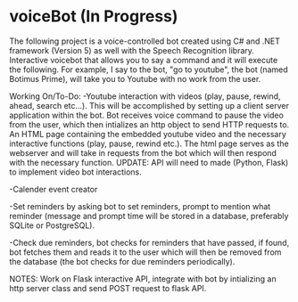 # voiceBot (In Progress)
The following project is a voice-controlled bot created using C# and .NET framework (Version 5) as well with the Speech Recognition library. Interactive voicebot that allows you to say a command and it will execute the following. For example, I say to the bot, "go to youtube", the bot (named Botimus Prime), will take you to Youtube with no work from the user. 

Working On/To-Do: 
-Youtube interaction with videos (play, pause, rewind, ahead, search etc...). This will be accomplished by setting up a client server application within the bot. Bot receives voice command to pause the 
video from the user, which then intializes an http object to send HTTP requests to. An HTML page containing the embedded youtube video and the necessary interactive functions (play, pause, rewind etc.). The html page serves as the webserver and will take in requests from the bot which will then respond with the necessary function. UPDATE: API will need to made (Python, Flask) to implement video bot interactions. 

-Calender event creator

-Set reminders by asking bot to set reminders, prompt to mention what reminder (message and prompt time will be stored in a database, preferably SQLite or PostgreSQL). 

-Check due reminders, bot checks for reminders that have passed, if found, bot fetches them and reads it to the user which will then be removed from the database (the bot checks for due reminders periodically). 

NOTES: Work on Flask interactive API, integrate with bot by intializing an http server class and send POST request to flask API. 

